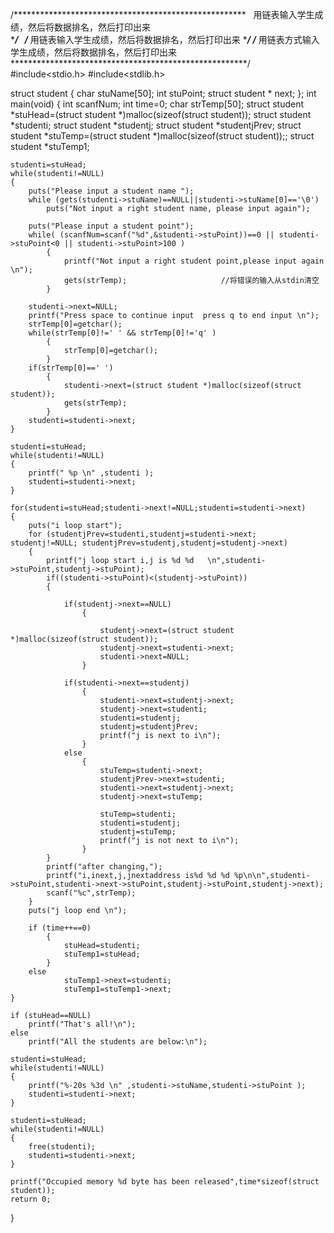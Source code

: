 

/*****************************************************     
 用链表输入学生成绩，然后将数据排名，然后打印出来      
******************************************************/   
/*****************************************************
  用链表输入学生成绩，然后将数据排名，然后打印出来
******************************************************/
/*****************************************************
  用链表方式输入学生成绩，然后将数据排名，然后打印出来
******************************************************/
#include<stdio.h>
#include<stdlib.h>

struct student
    {
        char stuName[50];
        int  stuPoint;
        struct student * next;
    };
int main(void)
{
    int    scanfNum;
    int    time=0;
    char   strTemp[50];
    struct student *stuHead=(struct student *)malloc(sizeof(struct student));
    struct student *studenti;
    struct student *studentj;
    struct student *studentjPrev;
    struct student *stuTemp=(struct student *)malloc(sizeof(struct student));;
    struct student *stuTemp1;

    studenti=stuHead;
    while(studenti!=NULL)
    {
        puts("Please input a student name ");
        while (gets(studenti->stuName)==NULL||studenti->stuName[0]=='\0')
            puts("Not input a right student name, please input again");

        puts("Please input a student point");
        while( (scanfNum=scanf("%d",&studenti->stuPoint))==0 || studenti->stuPoint<0 || studenti->stuPoint>100 )
            {
                printf("Not input a right student point,please input again \n");
                gets(strTemp);                     //将错误的输入从stdin清空
            }

        studenti->next=NULL;
        printf("Press space to continue input  press q to end input \n");
        strTemp[0]=getchar();
        while(strTemp[0]!=' ' && strTemp[0]!='q' )
            {
                strTemp[0]=getchar();
            }
        if(strTemp[0]==' ')
            {
                studenti->next=(struct student *)malloc(sizeof(struct student));
                gets(strTemp);
            }
        studenti=studenti->next;
    }

    studenti=stuHead;
    while(studenti!=NULL)
    {
        printf(" %p \n" ,studenti );
        studenti=studenti->next;
    }

    for(studenti=stuHead;studenti->next!=NULL;studenti=studenti->next)
    {
        puts("i loop start");
        for (studentjPrev=studenti,studentj=studenti->next; studentj!=NULL; studentjPrev=studentj,studentj=studentj->next)
        {
            printf("j loop start i,j is %d %d   \n",studenti->stuPoint,studentj->stuPoint);
            if((studenti->stuPoint)<(studentj->stuPoint))
            {

                if(studentj->next==NULL)
                    {

                        studentj->next=(struct student *)malloc(sizeof(struct student));
                        studentj->next=studenti->next;
                        studenti->next=NULL;
                    }

                if(studenti->next==studentj)
                    {
                        studenti->next=studentj->next;
                        studentj->next=studenti;
                        studenti=studentj;
                        studentj=studentjPrev;
                        printf("j is next to i\n");
                    }
                else
                    {
                        stuTemp=studenti->next;
                        studentjPrev->next=studenti;
                        studenti->next=studentj->next;
                        studentj->next=stuTemp;

                        stuTemp=studenti;
                        studenti=studentj;
                        studentj=stuTemp;
                        printf("j is not next to i\n");
                    }
            }
            printf("after changing,");
            printf("i,inext,j,jnextaddress is%d %d %d %p\n\n",studenti->stuPoint,studenti->next->stuPoint,studentj->stuPoint,studentj->next);
            scanf("%c",strTemp);
        }
        puts("j loop end \n");

        if (time++==0)
            {
                stuHead=studenti;
                stuTemp1=stuHead;
            }
        else
                stuTemp1->next=studenti;
                stuTemp1=stuTemp1->next;
    }

    if (stuHead==NULL)
        printf("That's all!\n");
    else
        printf("All the students are below:\n");

    studenti=stuHead;
    while(studenti!=NULL)
    {
        printf("%-20s %3d \n" ,studenti->stuName,studenti->stuPoint );
        studenti=studenti->next;
    }

    studenti=stuHead;
    while(studenti!=NULL)
    {
        free(studenti);
        studenti=studenti->next;
    }

    printf("Occupied memory %d byte has been released",time*sizeof(struct student));
    return 0;

}











































